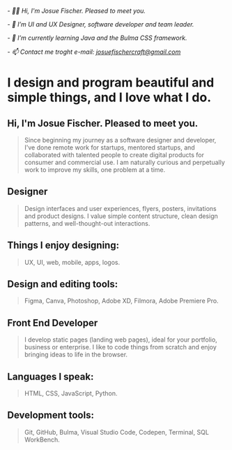 *- 👋🏻 Hi, I'm Josue Fischer. Pleased to meet you.*

*- 👀 I’m UI and UX Designer, software developer and team leader.*

*- 🌱 I’m currently learning Java and the Bulma CSS framework.*

*- 📫 Contact me troght e-mail: josuefischercraft@gmail.com*

# I design and program beautiful and simple things, and I love what I do.

## Hi, I'm Josue Fischer. Pleased to meet you.

> Since beginning my journey as a software designer and developer, I've done remote work for startups, mentored startups, and collaborated with talented people to create digital products for consumer and commercial use. I am naturally curious and perpetually work to improve my skills, one problem at a time.

## Designer
> Design interfaces and user experiences, flyers, posters, invitations and product designs. I value simple content structure, clean design patterns, and well-thought-out interactions.

## Things I enjoy designing:
> UX, UI, web, mobile, apps, logos.

## Design and editing tools:
> Figma, Canva, Photoshop, Adobe XD, Filmora, Adobe Premiere Pro.

## Front End Developer
> I develop static pages (landing web pages), ideal for your portfolio, business or enterprise. I like to code things from scratch and enjoy bringing ideas to life in the browser.

## Languages I speak:
> HTML, CSS, JavaScript, Python.

## Development tools:
> Git, GitHub, Bulma, Visual Studio Code, Codepen, Terminal, SQL WorkBench.
